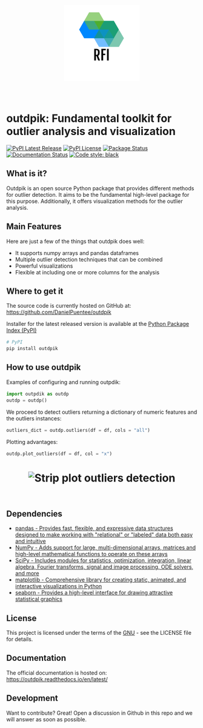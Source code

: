 <h1 align="center">
<img src="https://github.com/AitorHernandez1/RFI/blob/main/ad5494c8f35d4e3e8343b48ccb45afaa.png?raw=true" width="200">
</h1><br>

# outdpik: Fundamental toolkit for outlier analysis and visualization

[![PyPI Latest Release](https://img.shields.io/pypi/v/outdpik.svg)](https://pypi.org/project/outdpik/)
[![PyPI License](https://img.shields.io/pypi/l/outdpik.svg)](license.txt)
[![Package Status](https://img.shields.io/pypi/status/pandas.svg)](https://pypi.org/project/outdpik/)
[![Documentation Status](https://readthedocs.org/projects/outdpik/badge/?version=latest)](https://outdpik.readthedocs.io/en/latest/)
[![Code style: black](https://img.shields.io/badge/code%20style-black-000000.svg)](https://github.com/psf/black)

## What is it?
Outdpik is an open source Python package that provides different methods for outlier detection. 
It aims to be the fundamental high-level package for this purpose. 
Additionally, it offers visualization methods for the outlier analysis.

## Main Features
Here are just a few of the things that outdpik does well:

- It supports numpy arrays and pandas dataframes
- Multiple outlier detection techniques that can be combined
- Powerful visualizations
- Flexible at including one or more columns for the analysis

## Where to get it
The source code is currently hosted on GitHub at:
https://github.com/DanielPuentee/outdpik

Installer for the latest released version is available at the [Python
Package Index (PyPI)](https://pypi.org/project/outdpik)

```sh
# PyPI
pip install outdpik
```

## How to use outdpik
Examples of configuring and running outpdik:

```python
import outpdik as outdp
outdp = outdp()
```

We proceed to detect outliers returning a dictionary of numeric features and the outliers instances:

```python
outliers_dict = outdp.outliers(df = df, cols = "all")
```
Plotting advantages:

```python
outdp.plot_outliers(df = df, col = "x")
```
<h1 align="center">
<img src="https://github.com/DanielPuentee/outdpik/blob/main/branding/logo/primary/graph.png?raw=true" width=450 alt="Strip plot outliers detection">
</h1><br>

## Dependencies
- [pandas - Provides fast, flexible, and expressive data structures designed to make working with "relational" or "labeled" data both easy and intuitive](https://pandas.pydata.org/)
- [NumPy - Adds support for large, multi-dimensional arrays, matrices and high-level mathematical functions to operate on these arrays](https://www.numpy.org)
- [SciPy - Includes modules for statistics, optimization, integration, linear algebra, Fourier transforms, signal and image processing, ODE solvers, and more](https://scipy.org/)
- [matplotlib - Comprehensive library for creating static, animated, and interactive visualizations in Python](https://matplotlib.org/)
- [seaborn - Provides a high-level interface for drawing attractive statistical graphics](https://seaborn.pydata.org/)

## License
This project is licensed under the terms of the [GNU](https://github.com/DanielPuentee/outdpik/blob/main/license.txt) - see the LICENSE file for details.

## Documentation
The official documentation is hosted on: https://outdpik.readthedocs.io/en/latest/

## Development
Want to contribute? Great!
Open a discussion in Github in this repo and we will answer as soon as possible.
